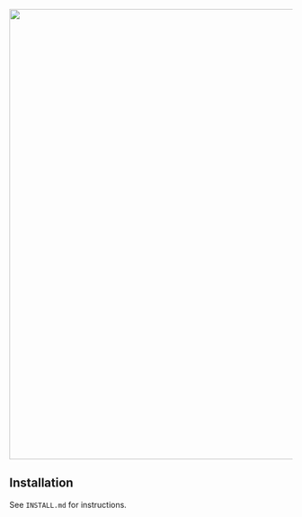 <p align="center">
<img src="https://github.com/fivosts/clgen/blob/master/docs/logo.png" width="800px" />
</p>

## Installation

See `INSTALL.md` for instructions.

